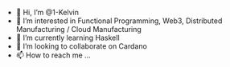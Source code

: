 - 👋 Hi, I’m @1-Kelvin
- 👀 I’m interested in Functional Programming, Web3, Distributed Manufacturing / Cloud Manufacturing
- 🌱 I’m currently learning Haskell
- 💞️ I’m looking to collaborate on Cardano
- 📫 How to reach me ...

<!---
1-Kelvin/1-Kelvin is a ✨ special ✨ repository because its `README.md` (this file) appears on your GitHub profile.
You can click the Preview link to take a look at your changes.
--->
